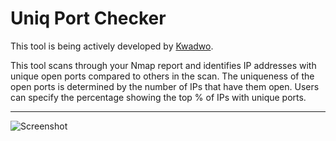 <!DOCTYPE html>
<html lang="en">
<head>
<meta charset="UTF-8">
<meta name="viewport" content="width=device-width, initial-scale=1.0">
</head>
<body>

<div class="container">
    <h1>Uniq Port Checker</h1> 
    <p>This tool is being actively developed by <a href="https://www.linkedin.com/in/kwadwo-agyei-amoako/">Kwadwo</a>.</p>
    <p>This tool scans through your Nmap report and identifies IP addresses with unique open ports compared to others in the scan. The uniqueness of the open ports is determined by the number of IPs that have them open. Users can specify the percentage showing the top % of IPs with unique ports.</p>
    <hr>
    <img src="https://github.com/kwadamoako/unique_port_checker/assets/137792889/45042960-4dd0-4175-90ba-f334f7d58d13" alt="Screenshot">
</div>

</body>
</html>

